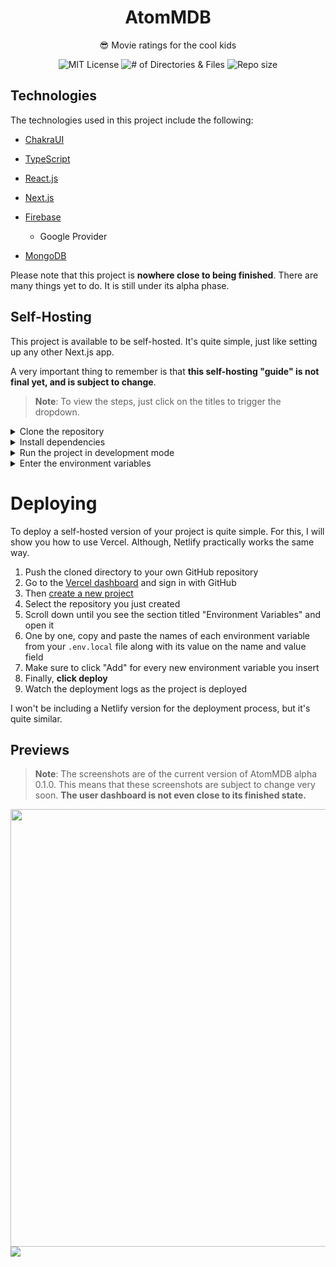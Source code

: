 <div align="center">
   <h1>AtomMDB</h1>
   <p>😎 Movie ratings for the cool kids</p>
  
   <img src="https://img.shields.io/github/license/atomdevelops/atom-mdb" alt="MIT License" />
   <img src="https://img.shields.io/github/directory-file-count/atomdevelops/atom-mdb" alt="# of Directories & Files" />
   <img src="https://img.shields.io/github/repo-size/atomdevelops/atom-mdb" alt="Repo size" />
</div>

## Technologies
The technologies used in this project include the following:
- [ChakraUI](//chakra-ui.com)

- [TypeScript](//typescriptlang.org)

- [React.js](//reactjs.org)

- [Next.js](//nextjs.org)

- [Firebase](//firebase.google.com)

  - Google Provider

- [MongoDB](//mongodb.com)

Please note that this project is **nowhere close to being finished**. There are many things yet to do. It is still under its alpha phase.

## Self-Hosting
This project is available to be self-hosted. It's quite simple, just like setting up any other Next.js app. 

A very important thing to remember is that **this self-hosting "guide" is not final yet, and is subject to change**.

> **Note**: To view the steps, just click on the titles to trigger the dropdown.

<details><summary>Clone the repository</summary>
<br />
You can clone the repository using either HTTPS or SSH.

With HTTPS:
```bash
git clone https://atomdevelops/atom-mdb.git
```

With SSH:
```bash
git clone git@github.com:atomdevelops/atom-mdb.git
```

Once you have cloned the repository, `cd` into the directory of the cloned repository. This directory is most likely named `atom-mdb--main`.

</details>

<details><summary>Install dependencies</summary>
<br />
To start the project, you need to install the necessary modules for it to work as expected. This can simply be done with the `yarn` command:
```bash
yarn
```

After running this command, you're ready to move on to the next step.

</details>

<details><summary>Run the project in development mode</summary>
<br />

After installing dependencies, you can start the project by running:
```bash
yarn dev
```

This will open a development environment with the project and will allow you to open the website on http://localhost:3000.

#### How to open on different port?
To open the development server on a different port (other than port 3000), go inside the `./package.json` file located in the root directory of the project.

Once you are inside `package.json`, look at the JSON attribute labeled `scripts`:
```json
"scripts": {
  "dev": "next dev",
  "build": "next build",
  "start": "next start",
  "lint": "next lint"
},
```

Then, change the `dev` script to:
```json
"dev": "next dev -p 3002"
```
> **Note**: Replace the port `3002` with your desired port.

</details>

<details><summary>Enter the environment variables</summary>
<br />

Great! You're almost there! The project will run, but you won't be able to sign in and view the dashboard.

To do this, all you have to do is go to the [Firebase console](//console.firebase.google.com). From here, you need to create a new project and enter its information inside your `.env.local` file. Let's see how to do this:
1. Log in to the [Firebase console](//console.firebase.google.com)
2. Click on "Create a new project"
3. Name your project then click "Next"
4. Follow the steps accordingly until you have successfully created your project
5. At the top, create a new "Web app"
6. Title the app and then click "Next"
7. From here, you should see JavaScript code showing you how to initialize a Firebase app
8. Inside your project, rename the `.env.local.example` file to `.env.local`
9. Remove the placeholder values from the environment variables and enter the values presented to you when creating the new Web App on Firebase
10. Don't be shy to put your private keys inside the environment variables files as Next.js automatically ignores it when you are pushing it to any platform like GitHub.
11. Once all of the keys are entered, you you may save the file and restart your development server. As you can see, when you click "Login with Google," it opens a new popup window saying it will redirect you to `<your project>.firebaseapp.com`. It worked!
12. Sign in with your Google account and access the dashboard!

</details>



# Deploying

To deploy a self-hosted version of your project is quite simple. For this, I will show you how to use Vercel. Although, Netlify practically works the same way.
1. Push the cloned directory to your own GitHub repository
2. Go to the [Vercel dashboard](//vercel.com) and sign in with GitHub
3. Then [create a new project](//vercel.com/new)
4. Select the repository you just created
6. Scroll down until you see the section titled "Environment Variables" and open it
7. One by one, copy and paste the names of each environment variable from your `.env.local` file along with its value on the name and value field
8. Make sure to click "Add" for every new environment variable you insert
9. Finally, **click deploy**
10. Watch the deployment logs as the project is deployed

I won't be including a Netlify version for the deployment process, but it's quite similar.
  
## Previews
> **Note**: The screenshots are of the current version of AtomMDB alpha 0.1.0. This means that these screenshots are subject to change very soon. **The user dashboard is not even close to its finished state.**

<img src="https://user-images.githubusercontent.com/99760654/185967849-2d4d6dd7-57b3-42d3-9bf6-88df82aa3eef.png" width="700" />
<img src="https://user-images.githubusercontent.com/99760654/185968061-e18ccb5f-545f-4b76-803e-23e7f2a6be97.png" width"700" />
